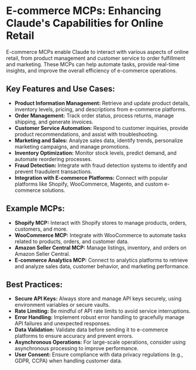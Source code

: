 
# E-commerce MCPs: Enhancing Claude's Capabilities for Online Retail

E-commerce MCPs enable Claude to interact with various aspects of online retail, from product management and customer service to order fulfillment and marketing. These MCPs can help automate tasks, provide real-time insights, and improve the overall efficiency of e-commerce operations.

## Key Features and Use Cases:

*   **Product Information Management:** Retrieve and update product details, inventory levels, pricing, and descriptions from e-commerce platforms.
*   **Order Management:** Track order status, process returns, manage shipping, and generate invoices.
*   **Customer Service Automation:** Respond to customer inquiries, provide product recommendations, and assist with troubleshooting.
*   **Marketing and Sales:** Analyze sales data, identify trends, personalize marketing campaigns, and manage promotions.
*   **Inventory Optimization:** Monitor stock levels, predict demand, and automate reordering processes.
*   **Fraud Detection:** Integrate with fraud detection systems to identify and prevent fraudulent transactions.
*   **Integration with E-commerce Platforms:** Connect with popular platforms like Shopify, WooCommerce, Magento, and custom e-commerce solutions.

## Example MCPs:

*   **Shopify MCP:** Interact with Shopify stores to manage products, orders, customers, and more.
*   **WooCommerce MCP:** Integrate with WooCommerce to automate tasks related to products, orders, and customer data.
*   **Amazon Seller Central MCP:** Manage listings, inventory, and orders on Amazon Seller Central.
*   **E-commerce Analytics MCP:** Connect to analytics platforms to retrieve and analyze sales data, customer behavior, and marketing performance.

## Best Practices:

*   **Secure API Keys:** Always store and manage API keys securely, using environment variables or secure vaults.
*   **Rate Limiting:** Be mindful of API rate limits to avoid service interruptions.
*   **Error Handling:** Implement robust error handling to gracefully manage API failures and unexpected responses.
*   **Data Validation:** Validate data before sending it to e-commerce platforms to ensure accuracy and prevent errors.
*   **Asynchronous Operations:** For large-scale operations, consider using asynchronous processing to improve performance.
*   **User Consent:** Ensure compliance with data privacy regulations (e.g., GDPR, CCPA) when handling customer data.

